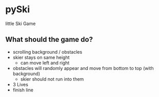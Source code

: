 # pySki
little Ski Game

## What should the game do? 
* scrolling background / obstacles
* skier stays on same height 
  * can move left and right
* obstacles will randomly appear and move from bottom to top (with background)
  * skier should not run into them
* 3 Lives
* finish line
